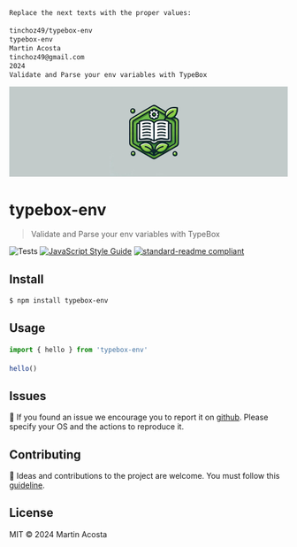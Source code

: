 ```
Replace the next texts with the proper values:

tinchoz49/typebox-env
typebox-env
Martin Acosta
tinchoz49@gmail.com
2024
Validate and Parse your env variables with TypeBox
```

![Validate and Parse your env variables with TypeBox](.github/assets/logo.png 'Validate and Parse your env variables with TypeBox')

# typebox-env

> Validate and Parse your env variables with TypeBox

![Tests](https://github.com/tinchoz49/typebox-env/actions/workflows/test.yml/badge.svg)
[![JavaScript Style Guide](https://img.shields.io/badge/code_style-standard--ext-05ae89.svg)](https://github.com/tinchoz49/eslint-config-standard-ext)
[![standard-readme compliant](https://img.shields.io/badge/readme%20style-standard-brightgreen.svg?style=flat)](https://github.com/RichardLitt/standard-readme)

## Install

```bash
$ npm install typebox-env
```

## Usage

```js
import { hello } from 'typebox-env'

hello()
```

## Issues

:bug: If you found an issue we encourage you to report it on [github](https://github.com/tinchoz49/typebox-env/issues). Please specify your OS and the actions to reproduce it.

## Contributing

:busts_in_silhouette: Ideas and contributions to the project are welcome. You must follow this [guideline](https://github.com/tinchoz49/typebox-env/blob/main/CONTRIBUTING.md).

## License

MIT © 2024 Martin Acosta
